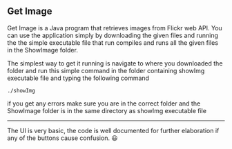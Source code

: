 

 ## Get Image 

Get Image is a Java program that retrieves images from Flickr web API. You can use the application simply by downloading the given files and running the the simple executable file that run compiles and runs all the given files in the ShowImage folder.

The simplest way to get it running is navigate to where you downloaded the folder and run this simple command in the folder containing showImg executable file and typing the following command
```
./showImg

```
if you get any errors make sure you are in the correct folder and the ShowImage folder is in the same directory as showImg executable file

***

The UI is very basic, the code is well documented for further elaboration if any of the buttons cause confusion. :smiley:

